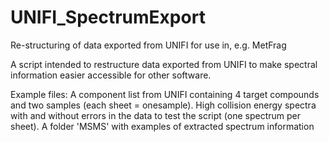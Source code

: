 # UNIFI_SpectrumExport
Re-structuring of data exported from UNIFI for use in, e.g. MetFrag

A script intended to restructure data exported from UNIFI to make spectral information easier accessible for other software.

Example files:
A component list from UNIFI containing 4 target compounds and two samples (each sheet = onesample).
High collision energy spectra with and without errors in the data to test the script (one spectrum per sheet).
A folder 'MSMS' with examples of extracted spectrum information
